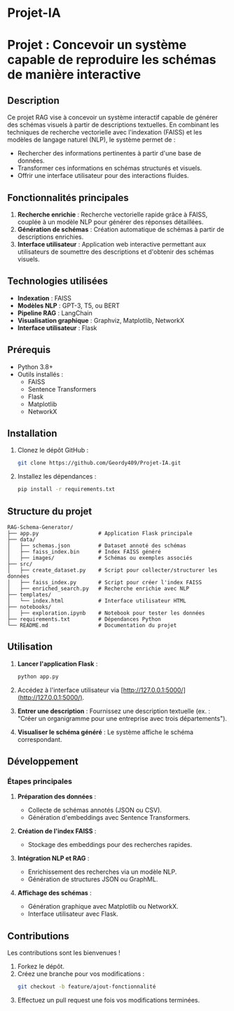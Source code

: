 # Projet-IA

#  Projet : Concevoir un système capable de reproduire les schémas de manière interactive

## Description

Ce projet RAG vise à concevoir un système interactif capable de générer des schémas visuels à partir de descriptions textuelles. En combinant les techniques de recherche vectorielle avec l'indexation (FAISS) et les modèles de langage naturel (NLP), le système permet de :

- Rechercher des informations pertinentes à partir d'une base de données.
- Transformer ces informations en schémas structurés et visuels.
- Offrir une interface utilisateur pour des interactions fluides.

## Fonctionnalités principales

1. **Recherche enrichie** : Recherche vectorielle rapide grâce à FAISS, couplée à un modèle NLP pour générer des réponses détaillées.
2. **Génération de schémas** : Création automatique de schémas à partir de descriptions enrichies.
3. **Interface utilisateur** : Application web interactive permettant aux utilisateurs de soumettre des descriptions et d'obtenir des schémas visuels.

## Technologies utilisées

- **Indexation** : FAISS
- **Modèles NLP** : GPT-3, T5, ou BERT
- **Pipeline RAG** : LangChain
- **Visualisation graphique** : Graphviz, Matplotlib, NetworkX
- **Interface utilisateur** : Flask

## Prérequis

- Python 3.8+
- Outils installés :
  - FAISS
  - Sentence Transformers
  - Flask
  - Matplotlib
  - NetworkX

## Installation

1. Clonez le dépôt GitHub :
   ```bash
   git clone https://github.com/Geordy409/Projet-IA.git
   
   ```

2. Installez les dépendances :
   ```bash
   pip install -r requirements.txt
   ```

## Structure du projet

```plaintext
RAG-Schema-Generator/
├── app.py                   # Application Flask principale
├── data/
│   ├── schemas.json         # Dataset annoté des schémas
│   ├── faiss_index.bin      # Index FAISS généré
│   ├── images/              # Schémas ou exemples associés
├── src/
│   ├── create_dataset.py    # Script pour collecter/structurer les données
│   ├── faiss_index.py       # Script pour créer l'index FAISS
│   ├── enriched_search.py   # Recherche enrichie avec NLP
├── templates/
│   └── index.html           # Interface utilisateur HTML
├── notebooks/
│   ├── exploration.ipynb    # Notebook pour tester les données
├── requirements.txt         # Dépendances Python
└── README.md                # Documentation du projet
```

## Utilisation

1. **Lancer l'application Flask** :
   ```bash
   python app.py
   ```

2. Accédez à l'interface utilisateur via [http://127.0.0.1:5000/](http://127.0.0.1:5000/).

3. **Entrer une description** : Fournissez une description textuelle (ex. : "Créer un organigramme pour une entreprise avec trois départements").

4. **Visualiser le schéma généré** : Le système affiche le schéma correspondant.

## Développement

### Étapes principales

1. **Préparation des données** :
   - Collecte de schémas annotés (JSON ou CSV).
   - Génération d'embeddings avec Sentence Transformers.

2. **Création de l'index FAISS** :
   - Stockage des embeddings pour des recherches rapides.

3. **Intégration NLP et RAG** :
   - Enrichissement des recherches via un modèle NLP.
   - Génération de structures JSON ou GraphML.

4. **Affichage des schémas** :
   - Génération graphique avec Matplotlib ou NetworkX.
   - Interface utilisateur avec Flask.

## Contributions

Les contributions sont les bienvenues !

1. Forkez le dépôt.
2. Créez une branche pour vos modifications :
   ```bash
   git checkout -b feature/ajout-fonctionnalité
   ```
3. Effectuez un pull request une fois vos modifications terminées.

